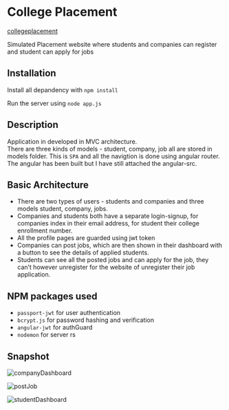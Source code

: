 # College Placement

[collegeplacement](https://warm-headland-28579.herokuapp.com/)

Simulated Placement website where students and companies can register and student can apply for jobs

## Installation
Install all depandency with `npm install`

Run the server using `node app.js`

## Description
Application in developed in MVC architecture. <br>
There are three kinds of models - student, company, job all are stored in models folder. This is `SPA` and all the navigtion is done 
using angular router. 
The angular has been built but I have still attached the angular-src.

## Basic Architecture

* There are two types of users - students and companies and three models
student, company, jobs.
* Companies and students both have a separate login-signup, for companies
index in their email address, for student their college enrollment number.
* All the profile pages are guarded using jwt token
* Companies can post jobs, which are then shown in their dashboard with a
button to see the details of applied students.
* Students can see all the posted jobs and can apply for the job, they can’t
however unregister for the website of unregister their job application.

## NPM packages used

* `passport-jwt` for user authentication
* `bcrypt.js` for password hashing and verification
* `angular-jwt` for authGuard
* `nodemon` for server rs

## Snapshot


![companyDashboard](https://cloud.githubusercontent.com/assets/26198774/26725819/f2cd18d4-47bd-11e7-9c56-30cee7a721b4.png)


![postJob](https://cloud.githubusercontent.com/assets/26198774/26725852/19bf4732-47be-11e7-9bfa-6054066474c0.png)


![studentDashboard](https://cloud.githubusercontent.com/assets/26198774/26725885/3d8536c2-47be-11e7-9f50-bcc1a597f4bc.png)



